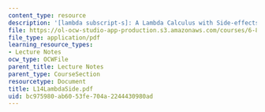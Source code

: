 ```yaml
---
content_type: resource
description: '[lambda subscript-s]: A Lambda Calculus with Side-effects'
file: https://ol-ocw-studio-app-production.s3.amazonaws.com/courses/6-827-multithreaded-parallelism-languages-and-compilers-fall-2002/bc975980ab6053fe704a2244430980ad_L14LambdaSide.pdf
file_type: application/pdf
learning_resource_types:
- Lecture Notes
ocw_type: OCWFile
parent_title: Lecture Notes
parent_type: CourseSection
resourcetype: Document
title: L14LambdaSide.pdf
uid: bc975980-ab60-53fe-704a-2244430980ad
---
```

